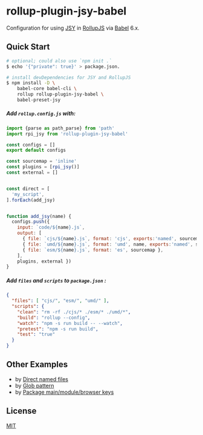 # rollup-plugin-jsy-babel

Configuration for using [JSY](https://github.com/jsy-lang/jsy-lang-docs#readme) in [RollupJS](https://rollupjs.org) via [Babel](https://babeljs.io) 6.x.

## Quick Start

```bash
# optional; could also use `npm init .`
$ echo '{"private": true}' > package.json.

# install devDependencies for JSY and RollupJS
$ npm install -D \
    babel-core babel-cli \
    rollup rollup-plugin-jsy-babel \
    babel-preset-jsy
```

##### Add `rollup.config.js` with:

```javascript
import {parse as path_parse} from 'path'
import rpi_jsy from 'rollup-plugin-jsy-babel'

const configs = []
export default configs

const sourcemap = 'inline'
const plugins = [rpi_jsy()]
const external = []


const direct = [
  'my_script',
].forEach(add_jsy)


function add_jsy(name) {
  configs.push({
    input: `code/${name}.js`,
    output: [
      { file: `cjs/${name}.js`, format: 'cjs', exports:'named', sourcemap },
      { file: `umd/${name}.js`, format: 'umd', name, exports:'named', sourcemap },
      { file: `esm/${name}.js`, format: 'es', sourcemap },
    ],
    plugins, external })
}
```

##### Add `files` and `scripts` to `package.json` :

```json
{
  "files": [ "cjs/", "esm/", "umd/" ],
  "scripts": {
    "clean": "rm -rf ./cjs/* ./esm/* ./umd/*",
    "build": "rollup --config",
    "watch": "npm -s run build -- --watch",
    "pretest": "npm -s run build",
    "test": "true"
  }
}
```

## Other Examples

- by [Direct named files](examples/direct/README.md)
- by [Glob pattern](examples/glob/README.md)
- by [Package main/module/browser keys](examples/package/README.md)

## License

[MIT](LICENSE)
